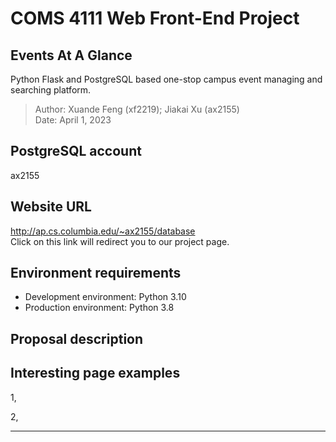 # COMS 4111 Web Front-End Project

## Events At A Glance

Python Flask and PostgreSQL based one-stop campus event managing and searching platform.

> Author: Xuande Feng (xf2219); Jiakai Xu (ax2155)  
> Date: April 1, 2023

## PostgreSQL account

ax2155

## Website URL

http://ap.cs.columbia.edu/~ax2155/database  
Click on this link will redirect you to our project page.

## Environment requirements

- Development environment: Python 3.10
- Production environment: Python 3.8

## Proposal description

## Interesting page examples

1,

2,

---
